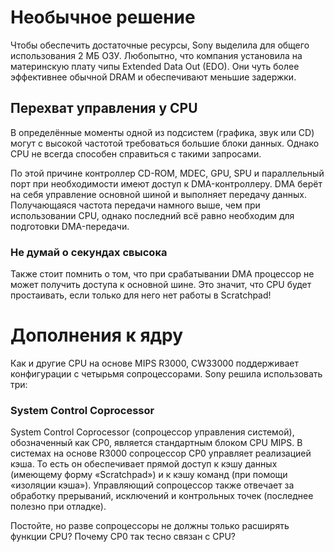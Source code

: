 # Необычное решение
Чтобы обеспечить достаточные ресурсы, Sony выделила для общего использования 2 МБ ОЗУ. Любопытно, что
   компания установила на материнскую плату чипы Extended Data Out (EDO). Они чуть более эффективнее
           обычной DRAM и обеспечивают меньшие задержки.

## Перехват управления у CPU

В определённые моменты одной из подсистем (графика, звук или CD) могут с высокой частотой требоваться
большие блоки данных. Однако CPU не всегда способен справиться с такими запросами.

По этой причине контроллер CD-ROM, MDEC, GPU, SPU и параллельный порт при необходимости имеют доступ
 к DMA-контроллеру. DMA берёт на себя управление основной шиной и выполняет передачу данных. Получающаяся
 частота передачи намного выше, чем при использовании CPU, однако последний всё равно необходим для
  подготовки DMA-передачи.

### Не думай о секундах свысока
Также стоит помнить о том, что при срабатывании DMA процессор не может получить доступа к основной шине.
    Это значит, что CPU будет простаивать, если только для него нет работы в Scratchpad!

Дополнения к ядру
=================

Как и другие CPU на основе MIPS R3000, CW33000 поддерживает конфигурации с четырьмя сопроцессорами.
Sony решила использовать три:


### System Control Coprocessor




System Control Coprocessor (сопроцессор управления системой), обозначенный как CP0, является стандартным
блоком CPU MIPS. В системах на основе R3000 сопроцессор CP0 управляет реализацией кэша.
То есть он обеспечивает прямой доступ к кэшу данных (имеющему форму «Scratchpad») и к кэшу команд
(при помощи «изоляции кэша»). Управляющий сопроцессор также отвечает за обработку прерываний,
  исключений и контрольных точек (последнее полезно при отладке).

Постойте, но разве сопроцессоры не должны только расширять функции CPU? Почему CP0 так тесно связан с CPU?
